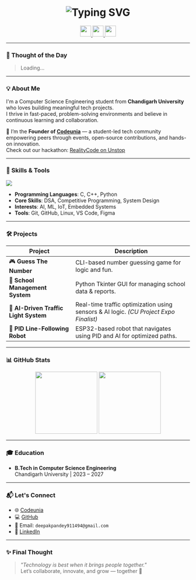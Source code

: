 <h1 align="center">
  <img src="https://readme-typing-svg.demolab.com?font=Fira+Code&size=25&pause=1000&color=36BCF7&center=true&vCenter=true&width=435&lines=Hi%2C+I'm+Deepak+Pandey;CSE+Student+%7C+Tech+Explorer;Founder+of+Codeunia" alt="Typing SVG" />
</h1>

<p align="center">
  <a href="https://github.com/848deepak" title="GitHub">
    <img src="https://skillicons.dev/icons?i=github" height="30" />
  </a>
  <a href="https://www.linkedin.com/in/848deepak" title="LinkedIn">
    <img src="https://skillicons.dev/icons?i=linkedin" height="30" />
  </a>
  <a href="mailto:deepakpandey911494@gmail.com" title="Email Me">
    <img src="https://skillicons.dev/icons?i=gmail" height="30" />
  </a>
</p>

---
### 💭 Thought of the Day

> <!--QUOTE_START-->Loading...<!--QUOTE_END-->
---
### 💡 About Me

I'm a Computer Science Engineering student from **Chandigarh University** who loves building meaningful tech projects.  
I thrive in fast-paced, problem-solving environments and believe in continuous learning and collaboration.

🚀 I’m the **Founder of [Codeunia](https://www.codeunia.com)** — a student-led tech community empowering peers through events, open-source contributions, and hands-on innovation.  
Check out our hackathon: [RealityCode on Unstop](https://unstop.com/hackathons/realitycode-by-codeunia-codeunia-1488383)

---

### 🧠 Skills & Tools

<p align="left">
  <img src="https://skillicons.dev/icons?i=c,cpp,python,git,github,vscode,linux,arduino,figma" />
</p>

- **Programming Languages**: C, C++, Python  
- **Core Skills**: DSA, Competitive Programming, System Design  
- **Interests**: AI, ML, IoT, Embedded Systems  
- **Tools**: Git, GitHub, Linux, VS Code, Figma  

---

### 🛠 Projects

| Project | Description |
|--------|-------------|
| 🎮 **Guess The Number** | CLI-based number guessing game for logic and fun. |
| 🏫 **School Management System** | Python Tkinter GUI for managing school data & reports. |
| 🚦 **AI-Driven Traffic Light System** | Real-time traffic optimization using sensors & AI logic. *(CU Project Expo Finalist)* |
| 🤖 **PID Line-Following Robot** | ESP32-based robot that navigates using PID and AI for optimized paths. |

---

### 📊 GitHub Stats

<p align="center">
  <img src="https://github-readme-stats.vercel.app/api?username=848deepak&show_icons=true&theme=github_dark&hide_title=true" height="170px" />
  <img src="https://github-readme-stats.vercel.app/api/top-langs/?username=848deepak&layout=compact&theme=github_dark&hide_title=true" height="170px" />
</p>

---

### 🎓 Education

- **B.Tech in Computer Science Engineering**  
  Chandigarh University | 2023 – 2027

---

### 📬 Let's Connect

- 🌐 [Codeunia](https://www.codeunia.com)  
- 💻 [GitHub](https://github.com/848deepak)  
- 📩 Email: `deepakpandey911494@gmail.com`  
- 🔗 [LinkedIn](https://www.linkedin.com/in/848deepak/)

---

### ✨ Final Thought

> _"Technology is best when it brings people together."_  
Let’s collaborate, innovate, and grow — together 🚀

